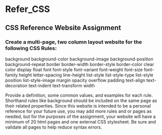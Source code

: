 # Refer_CSS

## CSS Reference Website Assignment

### Create a multi-page, two column layout website for the following CSS Rules:

background
background-color
background-image
background-position
background-repeat
border
border-width
border-style
border-color
clear
color
display
float
font
font-style
font-variant
font-weight
font-size
font-family
height
letter-spacing
line-height
list-style
list-style-type
list-style position
list-style-image
margin
opacity
overflow
padding
text-align
text-decoration
text-indent
text-transform
width
 
Provide a definition, some common values, and examples for each rule. Shorthand rules like background should be included on the same page as their related properties. Since this website is intended to be a personal reference for your future use, you may add more rules and or pages as needed, but for the purposes of the assignment, your website will have a minimum of 20 html pages and one external CSS stylesheet. Be sure and validate all pages to help reduce syntax errors.
